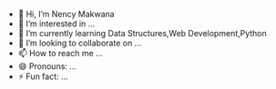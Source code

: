 - 👋 Hi, I’m Nency Makwana
- 👀 I’m interested in ...
- 🌱 I’m currently learning Data Structures,Web Development,Python
- 💞️ I’m looking to collaborate on ...
- 📫 How to reach me ...
- 😄 Pronouns: ...
- ⚡ Fun fact: ...

<!---
NSMakwana/NSMakwana is a ✨ special ✨ repository because its `README.md` (this file) appears on your GitHub profile.
You can click the Preview link to take a look at your changes.
--->
